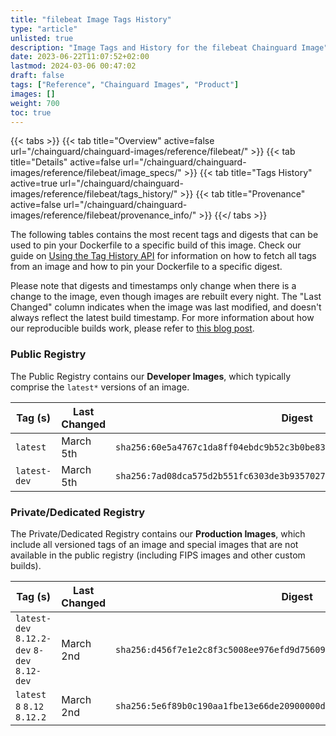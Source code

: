 ```yaml
---
title: "filebeat Image Tags History"
type: "article"
unlisted: true
description: "Image Tags and History for the filebeat Chainguard Image"
date: 2023-06-22T11:07:52+02:00
lastmod: 2024-03-06 00:47:02
draft: false
tags: ["Reference", "Chainguard Images", "Product"]
images: []
weight: 700
toc: true
---
```


{{< tabs >}}
{{< tab title="Overview" active=false url="/chainguard/chainguard-images/reference/filebeat/" >}}
{{< tab title="Details" active=false url="/chainguard/chainguard-images/reference/filebeat/image_specs/" >}}
{{< tab title="Tags History" active=true url="/chainguard/chainguard-images/reference/filebeat/tags_history/" >}}
{{< tab title="Provenance" active=false url="/chainguard/chainguard-images/reference/filebeat/provenance_info/" >}}
{{</ tabs >}}

The following tables contains the most recent tags and digests that can be used to pin your Dockerfile to a specific build of this image. Check our guide on [Using the Tag History API](/chainguard/chainguard-images/using-the-tag-history-api/) for information on how to fetch all tags from an image and how to pin your Dockerfile to a specific digest.

Please note that digests and timestamps only change when there is a change to the image, even though images are rebuilt every night. The "Last Changed" column indicates when the image was last modified, and doesn't always reflect the latest build timestamp. For more information about how our reproducible builds work, please refer to [this blog post](https://www.chainguard.dev/unchained/reproducing-chainguards-reproducible-image-builds).

### Public Registry
The Public Registry contains our **Developer Images**, which typically comprise the `latest*` versions of an image.

| Tag (s)       | Last Changed | Digest                                                                    |
|---------------|--------------|---------------------------------------------------------------------------|
|  `latest`     | March 5th    | `sha256:60e5a4767c1da8ff04ebdc9b52c3b0be83f26f5c76d84e35c4ebf69dc125c130` |
|  `latest-dev` | March 5th    | `sha256:7ad08dca575d2b551fc6303de3b93570278ad1330ad8b0f3c4314e749fcb8a16` |


### Private/Dedicated Registry
The Private/Dedicated Registry contains our **Production Images**, which include all versioned tags of an image and special images that are not available in the public registry (including FIPS images and other custom builds).

| Tag (s)                                       | Last Changed | Digest                                                                    |
|-----------------------------------------------|--------------|---------------------------------------------------------------------------|
|  `latest-dev` `8.12.2-dev` `8-dev` `8.12-dev` | March 2nd    | `sha256:d456f7e1e2c8f3c5008ee976efd9d7560918cdbc5d20d2f486f0f2b359c201d4` |
|  `latest` `8` `8.12` `8.12.2`                 | March 2nd    | `sha256:5e6f89b0c190aa1fbe13e66de20900000d2ec24c3b9896778b1ddbe28f2c709e` |


